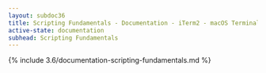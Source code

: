 ```yaml
---
layout: subdoc36
title: Scripting Fundamentals - Documentation - iTerm2 - macOS Terminal Replacement
active-state: documentation
subhead: Scripting Fundamentals
---
```

{% include 3.6/documentation-scripting-fundamentals.md %}


